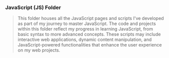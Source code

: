 ### JavaScript (JS) Folder

> This folder houses all the JavaScript pages and scripts I've developed as part of my journey to master JavaScript. The code and projects within this folder reflect my progress in learning JavaScript, from basic syntax to more advanced concepts. These scripts may include interactive web applications, dynamic content manipulation, and JavaScript-powered functionalities that enhance the user experience on my web projects.
